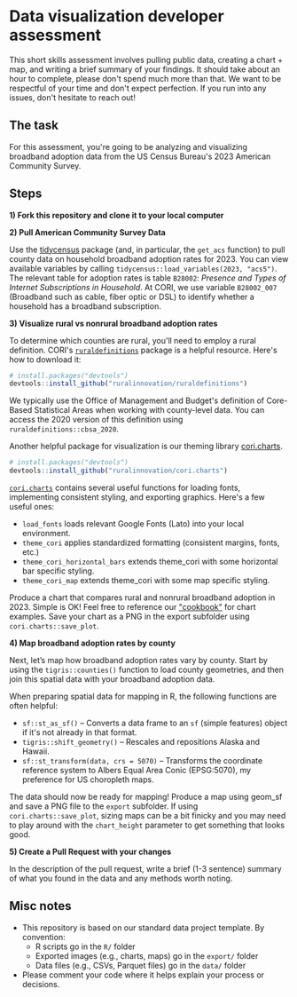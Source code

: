 # Data visualization developer assessment

This short skills assessment involves pulling public data, creating a chart + map, and writing a brief summary of your findings. It should take about an hour to complete, please don't spend much more than that. We want to be respectful of your time and don't expect perfection. If you run into any issues, don't hesitate to reach out!

## The task

For this assessment, you're going to be analyzing and visualizing broadband adoption data from the US Census Bureau's 2023 American Community Survey. 

## Steps

**1) Fork this repository and clone it to your local computer**

**2) Pull American Community Survey Data**

Use the [tidycensus](https://walker-data.com/tidycensus/articles/basic-usage.html) package (and, in particular, the `get_acs` function) to pull county data on household broadband adoption rates for 2023. You can view available variables by calling `tidycensus::load_variables(2023, "acs5")`. The relevant table for adoption rates is table `B28002`: *Presence and Types of Internet Subscriptions in Household*. At CORI, we use variable `B28002_007` (Broadband such as cable, fiber optic or DSL) to identify whether a household has a broadband subscription.

**3) Visualize rural vs nonrural broadband adoption rates**

To determine which counties are rural, you'll need to employ a rural definition. CORI's [`ruraldefinitions`](https://github.com/ruralinnovation/ruraldefinitions) package is a helpful resource. Here's how to download it: 

```r
# install.packages("devtools")
devtools::install_github("ruralinnovation/ruraldefinitions")
```

We typically use the Office of Management and Budget's definition of Core-Based Statistical Areas when working with county-level data. You can access the 2020 version of this definition using `ruraldefinitions::cbsa_2020`.

Another helpful package for visualization is our theming library [cori.charts](https://github.com/ruralinnovation/cori.charts/). 

```r
# install.packages("devtools")
devtools::install_github("ruralinnovation/cori.charts")
```

[`cori.charts`](https://github.com/ruralinnovation/cori.charts) contains several useful functions for loading fonts, implementing consistent styling, and exporting graphics. Here's a few useful ones:

- `load_fonts` loads relevant Google Fonts (Lato) into your local environment.
- `theme_cori` applies standardized formatting (consistent margins, fonts, etc.)
- `theme_cori_horizontal_bars` extends theme_cori with some horizontal bar specific styling.
- `theme_cori_map` extends theme_cori with some map specific styling.

Produce a chart that compares rural and nonrural broadband adoption in 2023. Simple is OK! Feel free to reference our ["cookbook"](https://ruralinnovation.github.io/cori.charts/articles/cookbook.html) for chart examples. Save your chart as a PNG in the export subfolder using `cori.charts::save_plot`.

**4) Map broadband adoption rates by county**

Next, let’s map how broadband adoption rates vary by county. Start by using the `tigris::counties()` function to load county geometries, and then join this spatial data with your broadband adoption data.

When preparing spatial data for mapping in R, the following functions are often helpful:

- `sf::st_as_sf()` – Converts a data frame to an `sf` (simple features) object if it's not already in that format.
- `tigris::shift_geometry()` – Rescales and repositions Alaska and Hawaii.
- `sf::st_transform(data, crs = 5070)` – Transforms the coordinate reference system to Albers Equal Area Conic (EPSG:5070), my preference for US choropleth maps.


The data should now be ready for mapping! Produce a map using geom_sf and save a PNG file to the `export` subfolder. If using `cori.charts::save_plot`, sizing maps can be a bit finicky and you may need to play around with the `chart_height` parameter to get something that looks good.


**5) Create a Pull Request with your changes**

In the description of the pull request, write a brief (1-3 sentence) summary of what you found in the data and any methods worth noting.


## Misc notes

- This repository is based on our standard data project template. By convention:
  - R scripts go in the `R/` folder
  - Exported images (e.g., charts, maps) go in the `export/` folder
  - Data files (e.g., CSVs, Parquet files) go in the `data/` folder
- Please comment your code where it helps explain your process or decisions.

